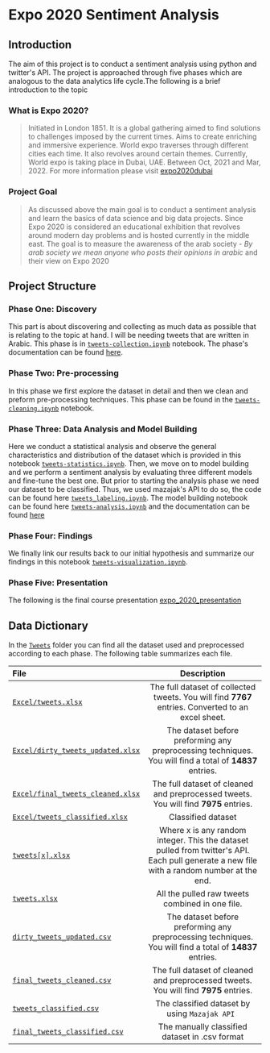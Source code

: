 # Expo 2020 Sentiment Analysis
 
## Introduction
The aim of this project is to conduct a sentiment analysis using python and twitter's API. The project is approached through five phases which are analogous to the data analytics life cycle.The following is a brief introduction to the topic

### What is Expo 2020?
> Initiated in London 1851. It is a global gathering aimed to find solutions to challenges imposed by the current times. Aims  to create enriching and immersive experience. World expo traverses through different cities each time. It also revolves around certain themes. Currently, World expo is taking place in Dubai, UAE. Between Oct, 2021 and Mar, 2022. For more information please visit [expo2020dubai](https://www.expo2020dubai.com/)

### Project Goal
> As discussed above the main goal is to conduct a sentiment analysis and learn the basics of data science and big data projects. Since Expo 2020 is considered an educational exhibition that revolves around modern day problems and is hosted currently in the middle east. The goal is to measure the awareness of the arab society - *By arab society we mean anyone who posts their opinions in arabic* and their view on Expo 2020

## Project Structure
### Phase One: Discovery
This part is about discovering and collecting as much data as possible that is relating to the topic at hand. I will be needing tweets that are written in Arabic. This phase is in [`tweets-collection.ipynb`](tweets-collection.ipynb) notebook. The phase's documentation can be found [here](Docs/Group8_SWE486.pdf).

### Phase Two: Pre-processing
In this phase we first explore the dataset in detail and then we clean and preform pre-processing techniques. This phase can be found in the [`tweets-cleaning.ipynb`](tweets-cleaning.ipynb) notebook. 

### Phase Three: Data Analysis and Model Building
Here we conduct a statistical analysis and observe the general characteristics and distribution of the dataset which is provided in this notebook [`tweets-statistics.ipynb`](tweets-statistics.ipynb). Then, we move on to model building and we perform a sentiment analysis by evaluating three different models and fine-tune the best one. But prior to starting the analysis phase we need our dataset to be classified. Thus, we used mazajak's API to do so, the code can be found here [`tweets_labeling.ipynb`](tweets-labeling.ipynb). The model building notebook can be found here [`tweets-analysis.ipynb`](tweets-analysis.ipynb) and the documentation can be found [here](Docs/SWE486_Phase3_Group8.pdf)

### Phase Four: Findings
We finally link our results back to our initial hypothesis and summarize our findings in this notebook [`tweets-visualization.ipynb`](tweets-visualization.ipynb).

### Phase Five: Presentation
The following is the final course presentation [expo_2020_presentation](https://www.canva.com/design/DAFA2NMvgSU/fbhKPCGXxeDi2ssdvM6oZw/view?utm_content=DAFA2NMvgSU&utm_campaign=designshare&utm_medium=link&utm_source=publishsharelink)

## Data Dictionary 
In the [`Tweets`](Tweets/) folder you can find all the dataset used and preprocessed according to each phase. The following table summarizes each file. 

| File                                                                        |                                                                Description                                                                |
| :-------------------------------------------------------------------------- | :---------------------------------------------------------------------------------------------------------------------------------------: |
| [`Excel/tweets.xlsx`](Tweets/Excel/tweets.xlsx)                             |                    The full dataset of collected tweets. You will find **7767** entries. Converted to an excel sheet.                     |
| [`Excel/dirty_tweets_updated.xlsx`](Tweets/Excel/dirty_tweets_updated.xlsx) |                  The dataset before preforming any preprocessing techniques. You will find a total of **14837** entries.                  |
| [`Excel/final_tweets_cleaned.xlsx`](Tweets/Excel/final_tweets_cleaned.xlsx) |                           The full dataset of cleaned and preprocessed tweets. You will find **7975** entries.                            |
| [`Excel/tweets_classified.xlsx`](Tweets/Excel/tweets_classified.xlsx)       |                                                            Classified dataset                                                             |
| [`tweets[x].xlsx`](Tweets/tweets1.csv)                                      | Where x is any random integer. This the dataset pulled from twitter's API. Each pull generate a new file with a random number at the end. |
| [`tweets.xlsx`](Tweets/tweets.csv)                                          |                                              All the pulled raw tweets combined in one file.                                              |
| [`dirty_tweets_updated.csv`](Tweets/dirty_tweets_updated.csv)               |                  The dataset before preforming any preprocessing techniques. You will find a total of **14837** entries.                  |
| [`final_tweets_cleaned.csv`](Tweets/final_tweets_cleaned.csv)               |                           The full dataset of cleaned and preprocessed tweets. You will find **7975** entries.                            |
| [`tweets_classified.csv`](Tweets/tweets_classified.csv)                     |                                              The classified dataset by using `Mazajak API `                                               |
| [`final_tweets_classified.csv`](Tweets/final_tweets_classified.csv)         |                                              The manually classified dataset in .csv format                                               |

